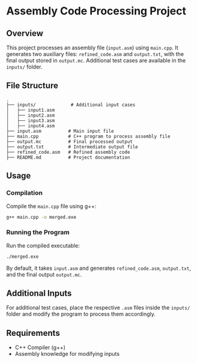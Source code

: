 # Assembly Code Processing Project

## Overview
This project processes an assembly file (`input.asm`) using `main.cpp`. It generates two auxiliary files: `refined_code.asm` and `output.txt`, with the final output stored in `output.mc`. Additional test cases are available in the `inputs/` folder.

## File Structure
```
.
├── inputs/             # Additional input cases
│   ├── input1.asm
│   ├── input2.asm
│   ├── input3.asm
│   ├── input4.asm
├── input.asm          # Main input file
├── main.cpp           # C++ program to process assembly file
├── output.mc          # Final processed output
├── output.txt         # Intermediate output file
├── refined_code.asm   # Refined assembly code
├── README.md          # Project documentation
```

## Usage
### Compilation
Compile the `main.cpp` file using g++:
```sh
g++ main.cpp -o merged.exe
```

### Running the Program
Run the compiled executable:
```sh
./merged.exe
```
By default, it takes `input.asm` and generates `refined_code.asm`, `output.txt`, and the final output `output.mc`.

## Additional Inputs
For additional test cases, place the respective `.asm` files inside the `inputs/` folder and modify the program to process them accordingly.

## Requirements
- C++ Compiler (g++)
- Assembly knowledge for modifying inputs

